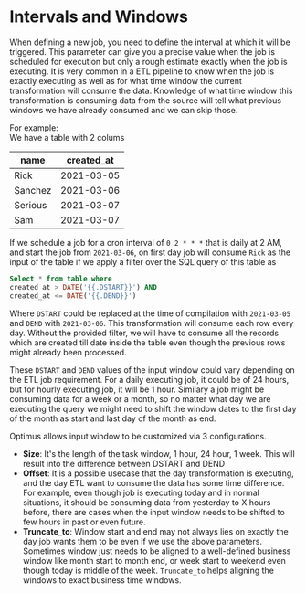 # Intervals and Windows

When defining a new job, you need to define the interval at which it will be triggered.
This parameter can give you a precise value when the job is scheduled for execution but
only a rough estimate exactly when the job is executing. It is very common in a ETL 
pipeline to know when the job is exactly executing as well as for what time window
the current transformation will consume the data. Knowledge of what time window this
transformation is consuming data from the source will tell what previous windows
we have already consumed and we can skip those.

For example: <br>
We have a table with 2 colums

| name        | created_at  |
| ----------- | ---------  |
| Rick        | 2021-03-05 |
| Sanchez     | 2021-03-06 |
| Serious     | 2021-03-07 |
| Sam         | 2021-03-07 |

If we schedule a job for a cron interval of `0 2 * * *` that is daily at 2 AM, and start
the job from `2021-03-06`, on first day job will consume `Rick` as the input of the table
if we apply a filter over the SQL query of this table as
```sql
Select * from table where 
created_at > DATE('{{.DSTART}}') AND
created_at <= DATE('{{.DEND}}')
```
Where `DSTART` could be replaced at the time of compilation with `2021-03-05` and
`DEND` with `2021-03-06`. This transformation will consume each row every day. Without
the provided filter, we will have to consume all the records which are created till date
inside the table even though the previous rows might already been processed.

These `DSTART` and `DEND` values of the input window could vary depending on the ETL
job requirement. For a daily executing job, it could be of 24 hours, but for hourly
executing job, it will be 1 hour. Similary a job might be consuming data for a week
or a month, so no matter what day we are executing the query we might need to shift the
window dates to the first day of the month as start and last day of the month as end.

Optimus allows input window to be customized via 3 configurations.
- **Size**: It's the length of the task window, 1 hour, 24 hour, 1 week. This will result
  into the difference between DSTART and DEND
- **Offset**: It is a possible usecase that the day transformation is executing, and the
  day ETL want to consume the data has some time difference. For example, even though job
  is executing today and in normal situations, it should be consuming data from yesterday to
  X hours before, there are cases when the input window needs to be shifted to few hours in past 
  or even future.
- **Truncate_to**: Window start and end may not always lies on exactly the day job wants them
  to be even if we use the above parameters. Sometimes window just needs to be aligned
  to a well-defined business window like month start to month end, or week start to weekend
  even though today is middle of the week. `Truncate_to` helps aligning the windows to
  exact business time windows.